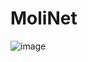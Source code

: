 # MoliNet
![image](https://user-images.githubusercontent.com/6685753/230647888-520af24b-b790-404e-8443-4d83a0fc0bc1.png)
